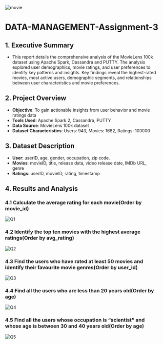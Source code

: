 ![movie](https://github.com/user-attachments/assets/886ae0ce-1e3f-4d59-907f-936f59af1c53)
# DATA-MANAGEMENT-Assignment-3 
## 1. Executive Summary 
- This report details the comprehensive analysis of the MovieLens 100k dataset using Apache Spark, Cassandra and PUTTY. The analysis explored user demographics, movie ratings, and user preferences to identify key patterns and insights. Key findings reveal the highest-rated movies, most active users, demographic segments, and relationships between user characteristics and movie preferences. 

## 2. Project Overview 
- **Objective**: To gain actionable insights from user behavior and movie ratings data 
- **Tools Used**: Apache Spark 2, Cassandra, PUTTY 
- **Data Source**: MovieLens 100k dataset
- **Dataset Characteristics**: Users: 943, Movies: 1682, Ratings: 100000

## 3. Dataset Description
- **User**: userID, age, gender, occupation, zip code. 
- **Movies**: movieID, title, release data, video release date, IMDb URL, genre
- **Ratings**: userID, movieID, rating, timestamp

## 4. Results and Analysis 
### 4.1 Calculate the average rating for each movie(Order by movie_id) 
![Q1](https://github.com/user-attachments/assets/dba4fbc4-6d52-40d8-bfdc-ecd7982553ec) 
### 4.2 Identify the top ten movies with the highest average ratings(Order by avg_rating) 
![Q2](https://github.com/user-attachments/assets/85c9de4a-0a34-4fa6-8d13-48961f866a37) 
### 4.3 Find the users who have rated at least 50 movies and identify their favourite movie genres(Order by user_id) 
![Q3](https://github.com/user-attachments/assets/909f545c-5263-4593-aeb9-8a7fa3932df5) 
### 4.4 Find all the users who are less than 20 years old(Order by age) 
![Q4](https://github.com/user-attachments/assets/7a3e1350-9ebc-4753-b37d-814bd44a750a) 
### 4.5 Find all the users whose occupation is “scientist” and whose age is between 30 and 40 years old(Order by age) 
![Q5](https://github.com/user-attachments/assets/6da4d6f5-08b5-4d48-b4a5-2eb52adb4df7) 






